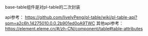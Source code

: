 base-table组件是对pl-table的二次封装

api参考： https://github.com/livelyPeng/pl-table/wiki/pl-table-api?spm=a2c6h.14275010.0.0.2b901ed0oA9TWC
其他api参考： https://element.eleme.cn/#/zh-CN/component/table#table-attributes